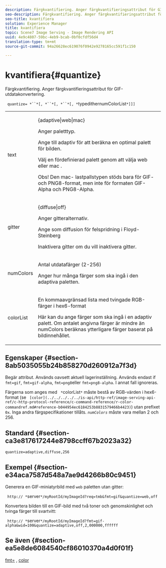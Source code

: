 ```yaml
---
description: Färgkvantifiering. Anger färgkvantifieringsattribut för GIF-utdatakonvertering.
seo-description: Färgkvantifiering. Anger färgkvantifieringsattribut för GIF-utdatakonvertering.
seo-title: kvantifiera
solution: Experience Manager
title: kvantifiera
topic: Scene7 Image Serving - Image Rendering API
uuid: 4e9c4807-59bc-4eb9-bcab-0bf0cfdf56d4
translation-type: tm+mt
source-git-commit: 94a26628ec619076f0942e9278165cc591f1c150

---
```



# kvantifiera{#quantize}

Färgkvantifiering. Anger färgkvantifieringsattribut för GIF-utdatakonvertering.

` quantize= *``*[, *``*[, *``*[, *`typedithernumColorList`*]]]`

<table id="table_A669A9058C8043A5BAE80B03A13B015B"> 
 <tbody> 
  <tr> 
   <td colname="col1"> <p> <span class="codeph"> <span class="varname"> text </span></span> </p> </td> 
   <td colname="col2"> <p> <span class="codeph"> {adaptive|web|mac} </span> </p> <p>Anger paletttyp. </p> <p>Ange till <span class="codeph"> adaptiv </span> för att beräkna en optimal palett för bilden. </p> <p>Välj en fördefinierad palett genom att välja <span class="codeph"> web </span> eller <span class="codeph"> mac </span> . </p> <p> <p>Obs!  Den <span class="codeph"> mac- </span> lastpallstypen stöds bara för GIF- och PNG8-format, men inte för formaten GIF-Alpha och PNG8-Alpha. </p> </p> </td> 
  </tr> 
  <tr> 
   <td colname="col1"> <p> <span class="codeph"> <span class="varname"> gitter </span></span> </p> </td> 
   <td colname="col2"> <p> <span class="codeph"> {diffuse|off} </span> </p> <p>Anger gitteralternativ. </p> <p>Ange som <span class="codeph"> diffusion </span> för felspridning i Floyd-Steinberg </p> <p>Inaktivera <span class="codeph"> gitter </span> om du vill inaktivera gitter. </p> </td> 
  </tr> 
  <tr> 
   <td colname="col1"> <p> <span class="codeph"> <span class="varname"> numColors </span></span> </p> </td> 
   <td colname="col2"> <p>Antal utdatafärger (2-256) </p> <p>Anger hur många färger som ska ingå i den <span class="codeph"> adaptiva </span> paletten. </p> </td> 
  </tr> 
  <tr> 
   <td colname="col1"> <p> <span class="codeph"> <span class="varname"> colorList </span></span> </p> </td> 
   <td colname="col2"> <p>En kommaavgränsad lista med tvingade RGB-färger i hex6-format </p> <p>Här kan du ange färger som ska ingå i en <span class="codeph"> adaptiv </span> palett. Om antalet angivna färger är mindre än <span class="codeph"> <span class="varname"> numColors </span> </span>beräknas ytterligare färger baserat på bildinnehållet. </p> </td> 
  </tr> 
 </tbody> 
</table>

## Egenskaper {#section-8ab5035055b24b858270d260912a7f3d}

Begär attribut. Används oavsett aktuell lagerinställning. Används endast if `fmt=gif`, `fmt=gif-alpha`, `fmt=png8`eller `fmt=png8-alpha`. I annat fall ignoreras.

Färgerna som anges med ` *`colorList`*` måste bestå av RGB-värden i hex6-format (se ` [color](../../../../../is-api/http-ref/image-serving-api-ref/c-http-protocol-reference/c-command-reference/r-color-commandref.md#reference-b044954ec6184253b8831579466b4423)`) utan prefixet `0x`. Inga andra färgspecifikationer tillåts. *`numColors`* måste vara mellan 2 och 256.

## Standard {#section-ca3e817617244e8798ccff67b2023a32}

`quantize=adaptive,diffuse,256`

## Exempel {#section-e34aca7587d548a7ae9d4266b80c9451}

Generera en GIF-miniatyrbild med `web` paletten utan gitter:

` http:// *`server`*/myRootId/myImageId?req=tmb&fmt=gif&quantize=web,off`

Konvertera bilden till en GIF-bild med två toner och genomskinlighet och tvinga färger till svartvitt:

` http:// *`server`*/myRootId/myImageId?fmt=gif-alpha&wid=100&quantize=adaptive,off,2,000000,ffffff`

## Se även {#section-ea5e8de6084540cf86010370a4d0f01f}

[fmt=](../../../../../is-api/http-ref/image-serving-api-ref/c-http-protocol-reference/c-command-reference/r-is-http-fmt.md#reference-cdf10043423b45ba9fe15157fb3ae37a) , [color](/help/aem-is-ir-api/is-api/http-ref/image-serving-api-ref/c-http-protocol-reference/c-data-types/r-is-http-color.md)
